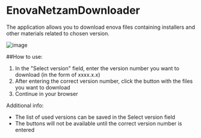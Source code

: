 # EnovaNetzamDownloader
The application allows you to download enova files containing installers and other materials related to chosen version.

![image](https://user-images.githubusercontent.com/19372942/171048112-4efd0b51-76c4-4f98-8d6f-76b2604d808b.png)

##How to use:

1. In the "Select version" field, enter the version number you want to download (in the form of xxxx.x.x)
2. After entering the correct version number, click the button with the files you want to download
3. Continue in your browser

Additional info:
- The list of used versions can be saved in the Select version field
- The buttons will not be available until the correct version number is entered

